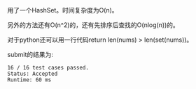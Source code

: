 用了一个HashSet。时间复杂度为O(n)。

另外的方法还有O(n^2)的，还有先排序后查找的O(nlog(n))的。

对于python还可以用一行代码return len(nums) > len(set(nums))。

submit的结果为:
```
16 / 16 test cases passed.
Status: Accepted
Runtime: 60 ms
```
